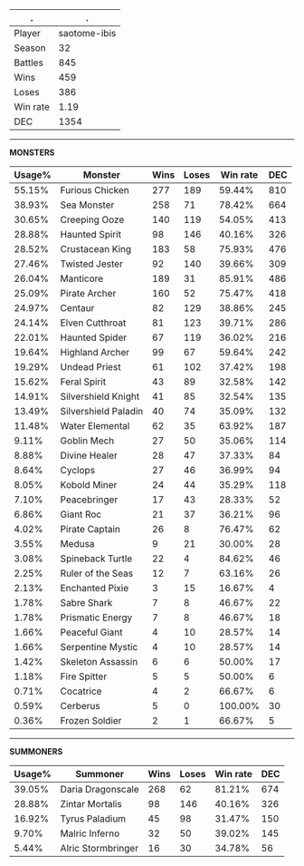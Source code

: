 .|.
|-|-
Player|saotome-ibis
Season|32
Battles|845
Wins|459
Loses|386
Win rate|1.19
DEC|1354

---
**MONSTERS**

Usage%|Monster|Wins|Loses|Win rate|DEC|
-|-|-|-|-|-|
55.15%|Furious Chicken|277|189|59.44%|810|
38.93%|Sea Monster|258|71|78.42%|664|
30.65%|Creeping Ooze|140|119|54.05%|413|
28.88%|Haunted Spirit|98|146|40.16%|326|
28.52%|Crustacean King|183|58|75.93%|476|
27.46%|Twisted Jester|92|140|39.66%|309|
26.04%|Manticore|189|31|85.91%|486|
25.09%|Pirate Archer|160|52|75.47%|418|
24.97%|Centaur|82|129|38.86%|245|
24.14%|Elven Cutthroat|81|123|39.71%|286|
22.01%|Haunted Spider|67|119|36.02%|216|
19.64%|Highland Archer|99|67|59.64%|242|
19.29%|Undead Priest|61|102|37.42%|198|
15.62%|Feral Spirit|43|89|32.58%|142|
14.91%|Silvershield Knight|41|85|32.54%|135|
13.49%|Silvershield Paladin|40|74|35.09%|132|
11.48%|Water Elemental|62|35|63.92%|187|
9.11%|Goblin Mech|27|50|35.06%|114|
8.88%|Divine Healer|28|47|37.33%|84|
8.64%|Cyclops|27|46|36.99%|94|
8.05%|Kobold Miner|24|44|35.29%|118|
7.10%|Peacebringer|17|43|28.33%|52|
6.86%|Giant Roc|21|37|36.21%|96|
4.02%|Pirate Captain|26|8|76.47%|62|
3.55%|Medusa|9|21|30.00%|28|
3.08%|Spineback Turtle|22|4|84.62%|46|
2.25%|Ruler of the Seas|12|7|63.16%|26|
2.13%|Enchanted Pixie|3|15|16.67%|4|
1.78%|Sabre Shark|7|8|46.67%|22|
1.78%|Prismatic Energy|7|8|46.67%|18|
1.66%|Peaceful Giant|4|10|28.57%|14|
1.66%|Serpentine Mystic|4|10|28.57%|14|
1.42%|Skeleton Assassin|6|6|50.00%|17|
1.18%|Fire Spitter|5|5|50.00%|6|
0.71%|Cocatrice|4|2|66.67%|6|
0.59%|Cerberus|5|0|100.00%|30|
0.36%|Frozen Soldier|2|1|66.67%|5|

---
**SUMMONERS**

Usage%|Summoner|Wins|Loses|Win rate|DEC|
-|-|-|-|-|-|
39.05%|Daria Dragonscale|268|62|81.21%|674|
28.88%|Zintar Mortalis|98|146|40.16%|326|
16.92%|Tyrus Paladium|45|98|31.47%|150|
9.70%|Malric Inferno|32|50|39.02%|145|
5.44%|Alric Stormbringer|16|30|34.78%|56|
